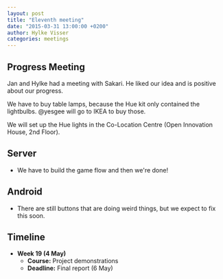 ```yaml
---
layout: post
title: "Eleventh meeting"
date: "2015-03-31 13:00:00 +0200"
author: Hylke Visser
categories: meetings
---
```


## Progress Meeting

Jan and Hylke had a meeting with Sakari. He liked our idea and is positive about our progress.

We have to buy table lamps, because the Hue kit only contained the lightbulbs. @yesgee will go to IKEA to buy those.

We will set up the Hue lights in the Co-Location Centre (Open Innovation House, 2nd Floor).

## Server

* We have to build the game flow and then we're done!

## Android

* There are still buttons that are doing weird things, but we expect to fix this soon.

## Timeline

* **Week 19 (4 May)**
  * **Course:** Project demonstrations
  * **Deadline:** Final report (6 May)
